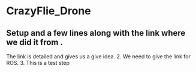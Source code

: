 # CrazyFlie_Drone

## Setup and a few lines along with the link where we did it from .
The link is detailed and gives us a give idea.
2. We need to give the link for ROS. 
3. This is a test step

